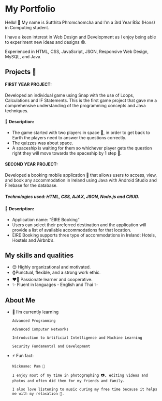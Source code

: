 # My Portfolio
Hello! 👋 My name is Sutthita Phromchomcha and I'm a 3rd Year BSc (Hons) in Computing student.

I have a keen interest in Web Design and Development as I enjoy being able to experiment new ideas and designs 😄.

Experienced in HTML, CSS, JavaScript, JSON, Responsive Web Design, MySQL, and Java.

## Projects 📝
#### FIRST YEAR PROJECT:

Developed an individual game using Snap with the use of Loops, Calculations and IF Statements. 
This is the first game project that gave me a comprehensive understanding of the programming concepts and Java techniques. 

#### 🌟 Description:

- The game started with two players in space 🌌, in order to get back to Earth the players need to answer the questions correctly.
- The quizzes was about space.
- A spaceship is waiting for them so whichever player gets the question right they will move towards the spaceship by 1 step  🚀.



#### SECOND YEAR PROJECT:

Developed a booking mobile application 📱 that allows users to access, view, and book any accommodation in Ireland using Java with Android Studio and Firebase for the database.

##### Technologies used: HTML, CSS, AJAX, JSON, Node.js and CRUD.

#### 🌟 Description:
- Application name: “ÉIRE Booking”
- Users can select their preferred destination and the application will provide a list of available accommodations for that location.
- ÉIRE Booking supports three type of accommodations in Ireland: Hotels, Hostels and Airbnb’s.

## My skills and qualities
-	😊 Highly organizational and motivated.
-	⌚Punctual, flexible, and a strong work ethic.
-	❤️‍🔥 Passionate learner and cooperative.
-	✨ Fluent in languages - English and Thai ✨


## About Me  

- 🌱 I’m currently learning

      Advanced Programming
      
      Advanced Computer Networks
      
      Introduction to Artificial Intelligence and Machine Learning
      
      Security Fundamental and Development

- ⚡ Fun fact:

      Nickname: Pam 👩

      I enjoy most of my time in photographing 📷, editing videos and photos and often did them for my friends and family.
      
      I also love listening to music during my free time because it helps me with my relaxation 🎵.

